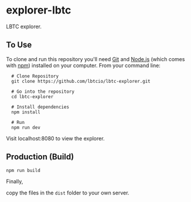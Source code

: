 # explorer-lbtc

LBTC explorer.

## To Use



To clone and run this repository you'll need [Git](https://git-scm.com) and [Node.js](https://nodejs.org/en/download/) (which comes with [npm](http://npmjs.com)) installed on your computer. From your command line:




```bush
  # Clone Repository
  git clone https://github.com/lbtcio/lbtc-explorer.git

  # Go into the repository
  cd lbtc-explorer

  # Install dependencies
  npm install

  # Run
  npm run dev
```




Visit localhost:8080 to view the explorer.



## Production (Build)



```bush
npm run build
```


Finally,



copy the files in the `dist` folder to your own server.


